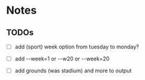 # Notes

## TODOs

- [ ] add (sport) week option  from tuesday to monday?
- [ ] add --week=1 or --w20 or --week=20
- [ ] add grounds (was stadium) and more to output







